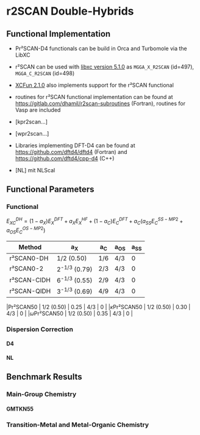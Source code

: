 # r2SCAN Double-Hybrids

## Functional Implementation

- Pr²SCAN-D4 functionals can be build in Orca and Turbomole via the LibXC
- r²SCAN can be used with [libxc version 5.1.0](https://www.tddft.org/programs/libxc/changes/#510---2021-01-19) as `MGGA_X_R2SCAN` (id=497), `MGGA_C_R2SCAN` (id=498)
- [XCFun 2.1.0](https://github.com/dftlibs/xcfun/releases/tag/v2.1.0) also implements support for the r²SCAN functional
- routines for r²SCAN functional implementation can be found at https://gitlab.com/dhamil/r2scan-subroutines (Fortran), routines for Vasp are included

- [kpr2scan...]
- [wpr2scan...]

- Libraries implementing DFT-D4 can be found at https://github.com/dftd4/dftd4 (Fortran) and https://github.com/dftd4/cpp-d4 (C++)
- [NL] mit NLScal

## Functional Parameters

### Functional

$E_{XC}^{DH} = (1-a_{X})E_{X}^{DFT} + a_{X}E_{X}^{HF} + (1-a_{C})E_{C}^{DFT} + a_{C}(a_{SS}E_{C}^{SS-MP2}+a_{OS}E_{C}^{OS-MP2})$

| Method | a<sub>X</sub> | a<sub>C</sub> | a<sub>OS</sub> | a<sub>SS</sub> | 
| --- | --- | --- | --- | --- |
|r²SCAN0-DH	|	1/2	(0.50)	|	1/6	|	4/3	|	0	|
|r²SCAN0-2	|	2<sup>-1/3</sup>	(0.79)	|	2/3	|	4/3	|	0	|
|r²SCAN-CIDH	|	6<sup>-1/3</sup>	(0.55)	|	2/9	|	4/3	|	0	|
|r²SCAN-QIDH	|	3<sup>-1/3</sup>	(0.69)	|	4/9	|	4/3	|	0	|

|Pr²SCAN50	|	1/2	(0.50)	|	0.25	|	4/3	|	0	|
|$\kappa$Pr²SCAN50	|	1/2	(0.50)	|	0.30	|	4/3	|	0	|
|$\omega$Pr²SCAN50	|	1/2	(0.50)	|	0.35	|	4/3	|	0	|

### Dispersion Correction

#### D4

#### NL

## Benchmark Results

### Main-Group Chemistry

#### GMTKN55

### Transition-Metal and Metal-Organic Chemistry
